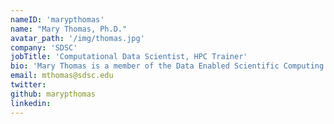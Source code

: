 ```yaml
---
nameID: 'marypthomas'
name: "Mary Thomas, Ph.D."
avatar_path: '/img/thomas.jpg'
company: 'SDSC'
jobTitle: 'Computational Data Scientist, HPC Trainer'
bio: 'Mary Thomas is a member of the Data Enabled Scientific Computing (DESC) division. Mary holds a Ph.D. in computational science, and M.S. degrees in computer science and physics. Her research interests include: HPC computing and training; coastal ocean modeling; cyberinfrastructure and emerging technologies, including Jupyter notebooks, interactive and cloud computing. For more information, see https://www.sdsc.edu/~mthomas .'
email: mthomas@sdsc.edu
twitter:
github: marypthomas
linkedin:
---
```

